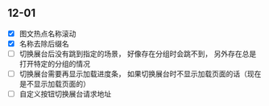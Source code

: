## 12-01

- [x] 图文热点名称滚动
- [x] 名称去除后缀名
- [ ] 切换展台后没有跳到指定的场景， 好像存在分组时会跳不到， 另外存在总是打开特定的分组的情况
- [ ] 切换展台需要再显示加载进度条， 如果切换展台时不显示加载页面的话（现在是不显示加载页面的）
- [ ] 自定义按钮切换展台请求地址
